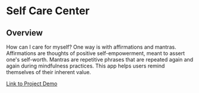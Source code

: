 # Self Care Center
## Overview
How can I care for myself? One way is with affirmations and mantras. Affirmations are thoughts of positive self-empowerment, meant to assert one's self-worth. Mantras are repetitive phrases that are repeated again and again during mindfulness practices. This app helps users remind themselves of their inherent value.

[Link to Project Demo](https://ewang0.github.io/self-care-center/)
